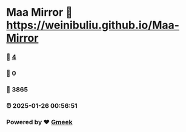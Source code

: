 # Maa Mirror :link: https://weinibuliu.github.io/Maa-Mirror 
### :page_facing_up: [4](https://weinibuliu.github.io/Maa-Mirror/tag.html) 
### :speech_balloon: 0 
### :hibiscus: 3865 
### :alarm_clock: 2025-01-26 00:56:51 
### Powered by :heart: [Gmeek](https://github.com/Meekdai/Gmeek)
